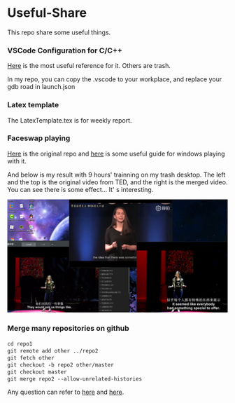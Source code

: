 # Useful-Share
This repo share some useful things.



### VSCode Configuration for C/C++

[Here](https://blog.csdn.net/bat67/article/details/81268581) is the most useful reference for it. Others are trash.

In my repo, you can copy the .vscode to your workplace, and replace your gdb road in launch.json



### Latex template

The LatexTemplate.tex is for weekly report.



### Faceswap playing

[Here](<https://github.com/deepfakes/faceswap>) is the original repo and [here](<https://zhuanlan.zhihu.com/p/46810764>) is some useful guide for windows playing with it.

And below is my result with 9 hours' trainning on my trash desktop. The left and the top is the original video from TED, and the right is the merged video. You can see there is some effect... It' s interesting.

![faceswap](pictures/faceswap.png)



### Merge many repositories on github

~~~git
cd repo1
git remote add other ../repo2
git fetch other
git checkout -b repo2 other/master
git checkout master
git merge repo2 --allow-unrelated-histories
~~~

Any question can refer to [here](<https://sabrinaluo.github.io/tech/2015/12/24/how-to-merge-repos-with-git/>) and [here](<https://my.oschina.net/u/2007323/blog/1860305>).

